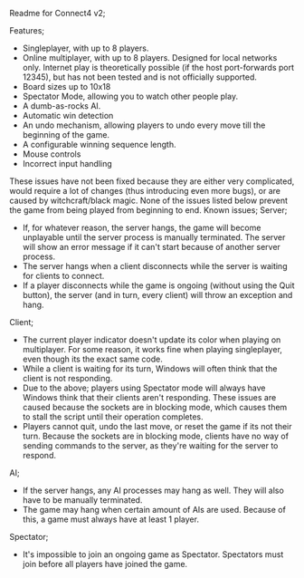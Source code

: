 Readme for Connect4 v2;

Features;
* Singleplayer, with up to 8 players.
* Online multiplayer, with up to 8 players.
	Designed for local networks only. 
	Internet play is theoretically possible (if the host port-forwards port 12345), but has not been tested and is not officially supported.
* Board sizes up to 10x18
* Spectator Mode, allowing you to watch other people play.
* A dumb-as-rocks AI.
* Automatic win detection
* An undo mechanism, allowing players to undo every move till the beginning of the game.
* A configurable winning sequence length.
* Mouse controls
* Incorrect input handling

These issues have not been fixed because they are either very complicated, would require a lot of changes (thus introducing even more bugs), or are caused by witchcraft/black magic.
None of the issues listed below prevent the game from being played from beginning to end.
Known issues;
Server;
* If, for whatever reason, the server hangs, the game will become unplayable until the server process is manually terminated.
	The server will show an error message if it can't start because of another server process.
* The server hangs when a client disconnects while the server is waiting for clients to connect.
* If a player disconnects while the game is ongoing (without using the Quit button), the server (and in turn, every client) will throw an exception and hang.

Client;
* The current player indicator doesn't update its color when playing on multiplayer.
	For some reason, it works fine when playing singleplayer, even though its the exact same code.
* While a client is waiting for its turn, Windows will often think that the client is not responding.
* Due to the above; players using Spectator mode will always have Windows think that their clients aren't responding.
	These issues are caused because the sockets are in blocking mode, which causes them to stall the script until their operation completes.
* Players cannot quit, undo the last move, or reset the game if its not their turn.
	Because the sockets are in blocking mode, clients have no way of sending commands to the server, as they're waiting for the server to respond.

AI;
* If the server hangs, any AI processes may hang as well. They will also have to be manually terminated.
* The game may hang when certain amount of AIs are used. Because of this, a game must always have at least 1 player.

Spectator;
* It's impossible to join an ongoing game as Spectator. Spectators must join before all players have joined the game.